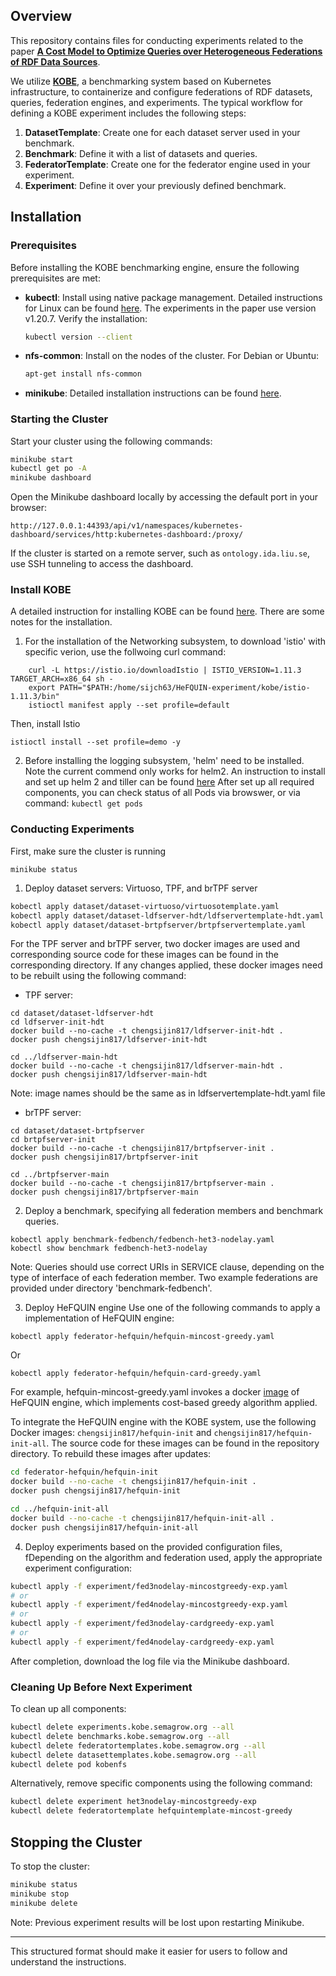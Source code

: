 ## Overview
This repository contains files for conducting experiments related to the paper [**A Cost Model to Optimize Queries over Heterogeneous Federations of RDF Data Sources**](https://dmkg-workshop.github.io/papers/paper7042.pdf).

We utilize [**KOBE**](https://github.com/semagrow/kobe/), a benchmarking system based on Kubernetes infrastructure, to containerize and configure federations of RDF datasets, queries, federation engines, and experiments. The typical workflow for defining a KOBE experiment includes the following steps:

1. **DatasetTemplate**: Create one for each dataset server used in your benchmark.
2. **Benchmark**: Define it with a list of datasets and queries.
3. **FederatorTemplate**: Create one for the federator engine used in your experiment.
4. **Experiment**: Define it over your previously defined benchmark.

## Installation

### Prerequisites
Before installing the KOBE benchmarking engine, ensure the following prerequisites are met:

- **kubectl**: Install using native package management. Detailed instructions for Linux can be found [here](https://kubernetes.io/docs/tasks/tools/install-kubectl-linux/#install-using-native-package-management). The experiments in the paper use version v1.20.7. Verify the installation:
  ```bash
  kubectl version --client
  ```
- **nfs-common**: Install on the nodes of the cluster. For Debian or Ubuntu:
  ```bash
  apt-get install nfs-common
  ```
- **minikube**: Detailed installation instructions can be found [here](https://minikube.sigs.k8s.io/docs/start/?arch=%2Fmacos%2Fx86-64%2Fstable%2Fbinary+download).

### Starting the Cluster
Start your cluster using the following commands:
```bash
minikube start
kubectl get po -A
minikube dashboard
```
Open the Minikube dashboard locally by accessing the default port in your browser:
```
http://127.0.0.1:44393/api/v1/namespaces/kubernetes-dashboard/services/http:kubernetes-dashboard:/proxy/
```

If the cluster is started on a remote server, such as `ontology.ida.liu.se`, use SSH tunneling to access the dashboard.

### Install KOBE
A detailed instruction for installing KOBE can be found [here](https://semagrow.github.io/kobe/getting_started/install/). There are some notes for the installation.
1. For the installation of the Networking subsystem, to download 'istio' with specific verion, use the follwoing curl command:
```
    curl -L https://istio.io/downloadIstio | ISTIO_VERSION=1.11.3 TARGET_ARCH=x86_64 sh -
    export PATH="$PATH:/home/sijch63/HeFQUIN-experiment/kobe/istio-1.11.3/bin"
    istioctl manifest apply --set profile=default
```
Then, install Istio
```
istioctl install --set profile=demo -y
```
2. Before installing the logging subsystem, 'helm' need to be installed. Note the current commend only works for helm2.
An instruction to install and set up helm 2 and tiller can be found [here](https://v2.helm.sh/docs/install/)
After set up all required components, you can check status of all Pods via browswer, or via command:
```kubectl get pods```

### Conducting Experiments
First, make sure the cluster is running
```
minikube status
```
1. Deploy dataset servers: Virtuoso, TPF, and brTPF server
```bash
kobectl apply dataset/dataset-virtuoso/virtuosotemplate.yaml
kobectl apply dataset/dataset-ldfserver-hdt/ldfservertemplate-hdt.yaml
kobectl apply dataset/dataset-brtpfserver/brtpfservertemplate.yaml
```
For the TPF server and brTPF server, two docker images are used and corresponding source code for these images can be found in the corresponding directory. If any changes applied, these docker images need to be rebuilt using the following command:
- TPF server:
```
cd dataset/dataset-ldfserver-hdt
cd ldfserver-init-hdt
docker build --no-cache -t chengsijin817/ldfserver-init-hdt .
docker push chengsijin817/ldfserver-init-hdt
    
cd ../ldfserver-main-hdt
docker build --no-cache -t chengsijin817/ldfserver-main-hdt .
docker push chengsijin817/ldfserver-main-hdt
```
Note: image names should be the same as in ldfservertemplate-hdt.yaml file

- brTPF server:
```
cd dataset/dataset-brtpfserver
cd brtpfserver-init
docker build --no-cache -t chengsijin817/brtpfserver-init .
docker push chengsijin817/brtpfserver-init
    
cd ../brtpfserver-main
docker build --no-cache -t chengsijin817/brtpfserver-main .
docker push chengsijin817/brtpfserver-main
```
2. Deploy a benchmark, specifying all federation members and benchmark queries.
```
kobectl apply benchmark-fedbench/fedbench-het3-nodelay.yaml
kobectl show benchmark fedbench-het3-nodelay
```
Note: Queries should use correct URIs in SERVICE clause, depending on the type of interface of each federation member.
Two example federations are provided under directory 'benchmark-fedbench'.

3. Deploy HeFQUIN engine
Use one of the following commands to apply a implementation of HeFQUIN engine:
```
kobectl apply federator-hefquin/hefquin-mincost-greedy.yaml 
```
Or
```
kobectl apply federator-hefquin/hefquin-card-greedy.yaml 
```
For example, hefquin-mincost-greedy.yaml invokes a docker [image]((https://hub.docker.com/r/chengsijin817/hefquin-mincost-greedy)) of HeFQUIN engine, which implements cost-based greedy algorithm applied.

To integrate the HeFQUIN engine with the KOBE system, use the following Docker images: `chengsijin817/hefquin-init` and `chengsijin817/hefquin-init-all`. The source code for these images can be found in the repository directory. To rebuild these images after updates:
```bash
cd federator-hefquin/hefquin-init
docker build --no-cache -t chengsijin817/hefquin-init .
docker push chengsijin817/hefquin-init

cd ../hefquin-init-all
docker build --no-cache -t chengsijin817/hefquin-init-all .
docker push chengsijin817/hefquin-init-all
```
4. Deploy experiments based on the provided configuration files, fDepending on the algorithm and federation used, apply the appropriate experiment configuration:
```bash
kubectl apply -f experiment/fed3nodelay-mincostgreedy-exp.yaml
# or
kubectl apply -f experiment/fed4nodelay-mincostgreedy-exp.yaml
# or
kubectl apply -f experiment/fed3nodelay-cardgreedy-exp.yaml
# or
kubectl apply -f experiment/fed4nodelay-cardgreedy-exp.yaml
```

After completion, download the log file via the Minikube dashboard.

### Cleaning Up Before Next Experiment
To clean up all components:
```bash
kubectl delete experiments.kobe.semagrow.org --all
kubectl delete benchmarks.kobe.semagrow.org --all
kubectl delete federatortemplates.kobe.semagrow.org --all
kubectl delete datasettemplates.kobe.semagrow.org --all
kubectl delete pod kobenfs
```
Alternatively, remove specific components using the following command:
```bash
kubectl delete experiment het3nodelay-mincostgreedy-exp
kubectl delete federatortemplate hefquintemplate-mincost-greedy
```

## Stopping the Cluster
To stop the cluster:
```bash
minikube status
minikube stop
minikube delete
```
Note: Previous experiment results will be lost upon restarting Minikube.

---

This structured format should make it easier for users to follow and understand the instructions.